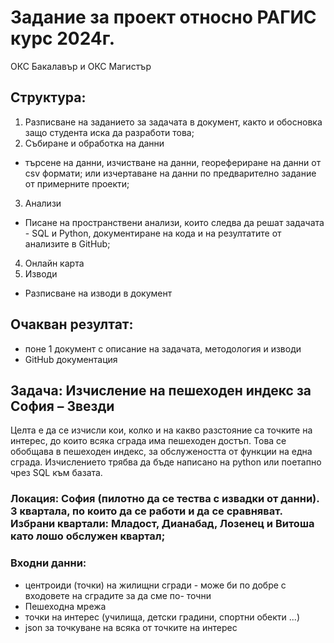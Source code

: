# Задание за проект относно РАГИС курс 2024г.

ОКС Бакалавър и ОКС Магистър

## Структура:

1. Разписване на заданието за задачата в документ, както и обосновка защо студента иска да разработи това;
2. Събиране и обработка на данни

- търсене на данни, изчистване на данни, георефериране на данни от csv формати; или изчертаване на данни по предварително задание от примерните проекти;

3. Анализи

- Писане на пространствени анализи, които следва да решат задачата - SQL и Python, документиране на кода и на резултатите от анализите в GitHub;

4. Онлайн карта
5. Изводи

- Разписване на изводи в документ

## Очакван резултат:

- поне 1 документ с описание на задачата, методология и изводи
- GitHub документация

## Задача: Изчисление на пешеходен индекс за София – Звезди

Целта е да се изчисли кои, колко и на какво разстояние са точките на интерес, до които всяка сграда има пешеходен достъп. Това се обобщава в пешеходен индекс, за обслужеността от функции на една сграда. Изчислението трябва да бъде написано на python или поетапно чрез SQL към базата.

### Локация: София (пилотно да се тества с извадки от данни). 3 квартала, по които да се работи и да се сравняват. Избрани квартали: Младост, Дианабад, Лозенец и Витошa като лошо обслужен квартал;

### Входни данни:

- центроиди (точки) на жилищни сгради - може би по добре с входовете на сградите за да сме по- точни
- Пешеходна мрежа
- точки на интерес (училища, детски градини, спортни обекти ...)
- json за точкуване на всяка от точките на интерес
